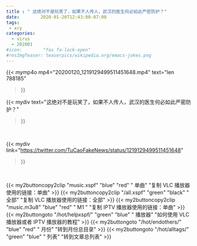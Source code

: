 ```yaml
---
title : " 这绝对不是玩笑了，如果不人传人，武汉的医生何必如此严密防护？"
date:        2020-01-20T12:43:00-07:00
tags:
 - xry
categories:
  - virus
  - 202001
#icon:        "fas fa-lock-open"
#resImgTeaser: teaserpics/wikipedia.org/emacs-jokes.png
---
```




{{< mymp4o mp4="20200120_1219129499511451648.mp4"
text="len 788185"
>}}


{{< mydiv text="这绝对不是玩笑了，如果不人传人，武汉的医生何必如此严密防护？"
>}}
<br>

{{< mydiv link="https://twitter.com/TuCaoFakeNews/status/1219129499511451648"
>}}


<br>

{{< my2buttoncopy2clip "music.xspf"        "blue"   "red"    " 单曲"  "复制 VLC 播放器使用的链接：单曲" >}} {{< my2buttoncopy2clip "/all.xspf"         "green"  "black"  " 全部"  "复制 VLC 播放器使用的链接：全部" >}} {{< my2buttoncopy2clip "music.m3u8"        "blue"   "red"    " M1 "    "复制 IPTV 播放器使用的链接：单曲" >}} {{< my2buttongoto      "/hot/helpxspf/"    "green"  "blue"   " 播放器" "如何使用 VLC 播放器或者 IPTV 播放器的教程" >}} {{< my2buttongoto      "/hot/endothers/"   "blue"   "red"    " 月份"   "转到月份总目录" >}} {{< my2buttongoto      "/hot/alltags/"     "green"  "blue"   " 列表"   "转到文章总列表" >}} 
